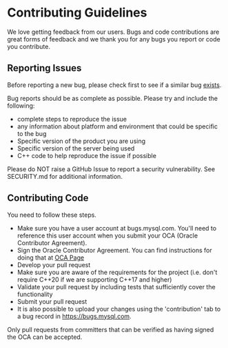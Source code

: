 # Contributing Guidelines

We love getting feedback from our users. Bugs and code contributions are great forms of feedback and we thank you for any bugs you report or code you contribute.

## Reporting Issues

Before reporting a new bug, please check first to see if a similar bug [exists](https://bugs.mysql.com/search.php).

Bug reports should be as complete as possible.  Please try and include the following:

* complete steps to reproduce the issue
* any information about platform and environment that could be specific to
  the bug
* Specific version of the product you are using
* Specific version of the server being used
* C++ code to help reproduce the issue if possible

Please do NOT raise a GitHub Issue to report a security vulnerability.
See SECURITY.md for additional information.

## Contributing Code

You need to follow these steps.

* Make sure you have a user account at bugs.mysql.com. You'll need to reference
  this user account when you submit your OCA (Oracle Contributor Agreement).
* Sign the Oracle Contributor Agreement. You can find instructions for doing
  that at [OCA Page](https://oca.opensource.oracle.com/)
* Develop your pull request
* Make sure you are aware of the requirements for the project (i.e. don't
  require C++20 if we are supporting C++17 and higher)
* Validate your pull request by including tests that sufficiently cover
  the functionality
* Submit your pull request
* It is also possible to upload your changes using the 'contribution' tab to
  a bug record in https://bugs.mysql.com.

Only pull requests from committers that can be verified as having signed the OCA
can be accepted.
